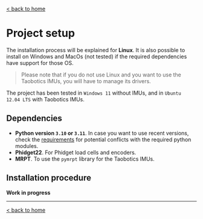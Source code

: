 [< back to home](../home.md)

# Project setup

The installation process will be explained for **Linux**. It is also possible to install on Windows and MacOs (not tested) if the required dependencies have support for those OS.

> Please note that if you do not use Linux and you want to use the Taobotics IMUs, you will have to manage its drivers.

The project has been tested in `Windows 11` without IMUs, and in `Ubuntu 12.04 LTS` with Taobotics IMUs.

## Dependencies

- **Python version `3.10` or `3.11`**. In case you want to use recent versions, check the [requirements](../../requirements.txt) for potential conflicts with the required python modules.
- **Phidget22**. For Phidget load cells and encoders.
- **MRPT**. To use the `pymrpt` library for the Taobotics IMUs.

## Installation procedure

**Work in progress**

---

[< back to home](../home.md)